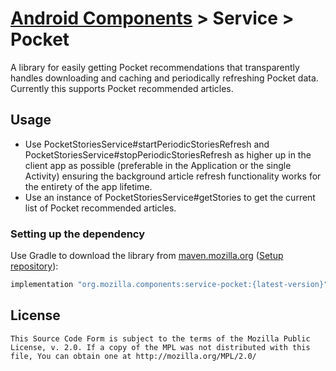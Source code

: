 # [Android Components](../../../README.md) > Service > Pocket

A library for easily getting Pocket recommendations that transparently handles downloading and caching and periodically refreshing Pocket data.
Currently this supports Pocket recommended articles.

## Usage
- Use PocketStoriesService#startPeriodicStoriesRefresh and PocketStoriesService#stopPeriodicStoriesRefresh
as higher up in the client app as possible (preferable in the Application or the single Activity) ensuring the
background article refresh functionality works for the entirety of the app lifetime.
- Use an instance of PocketStoriesService#getStories to get the current list of Pocket recommended articles.

### Setting up the dependency

Use Gradle to download the library from [maven.mozilla.org](https://maven.mozilla.org/) ([Setup repository](../../../README.md#maven-repository)):

```Groovy
implementation "org.mozilla.components:service-pocket:{latest-version}"
```

## License

    This Source Code Form is subject to the terms of the Mozilla Public
    License, v. 2.0. If a copy of the MPL was not distributed with this
    file, You can obtain one at http://mozilla.org/MPL/2.0/
